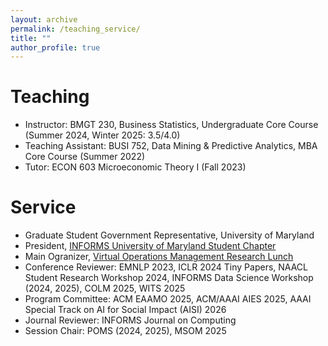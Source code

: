 ```yaml
---
layout: archive
permalink: /teaching_service/
title: ""
author_profile: true
---
```


Teaching
======

* Instructor: BMGT 230, Business Statistics, Undergraduate Core Course (Summer 2024, Winter 2025: 3.5/4.0)
* Teaching Assistant: BUSI 752, Data Mining & Predictive Analytics, MBA Core Course (Summer 2022)
* Tutor: ECON 603 Microeconomic Theory I (Fall 2023)

Service
======

* Graduate Student Government Representative, University of Maryland
* President, [INFORMS University of Maryland Student Chapter](https://www.rhsmith.umd.edu/academics-and-students/INFORMS_studentchapter)
* Main Ogranizer, [Virtual Operations Management Research Lunch](https://sites.google.com/umd.edu/vomrl/home)
* Conference Reviewer: EMNLP 2023, ICLR 2024 Tiny Papers, NAACL Student Research Workshop 2024, INFORMS Data Science Workshop (2024, 2025), COLM 2025, WITS 2025
* Program Committee: ACM EAAMO 2025, ACM/AAAI AIES 2025, AAAI Special Track on AI for Social Impact (AISI) 2026
* Journal Reviewer: INFORMS Journal on Computing
* Session Chair: POMS (2024, 2025), MSOM 2025


